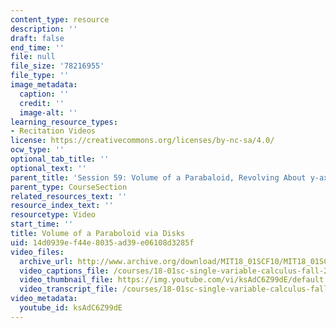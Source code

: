 ```yaml
---
content_type: resource
description: ''
draft: false
end_time: ''
file: null
file_size: '78216955'
file_type: ''
image_metadata:
  caption: ''
  credit: ''
  image-alt: ''
learning_resource_types:
- Recitation Videos
license: https://creativecommons.org/licenses/by-nc-sa/4.0/
ocw_type: ''
optional_tab_title: ''
optional_text: ''
parent_title: 'Session 59: Volume of a Parabaloid, Revolving About y-axis'
parent_type: CourseSection
related_resources_text: ''
resource_index_text: ''
resourcetype: Video
start_time: ''
title: Volume of a Paraboloid via Disks
uid: 14d0939e-f44e-8035-ad39-e06108d3285f
video_files:
  archive_url: http://www.archive.org/download/MIT18_01SCF10/MIT18_01SCF10Rec_44_300k.mp4
  video_captions_file: /courses/18-01sc-single-variable-calculus-fall-2010/952fccdd52575f45820599dfeb5d48ce_ksAdC6Z99dE.vtt
  video_thumbnail_file: https://img.youtube.com/vi/ksAdC6Z99dE/default.jpg
  video_transcript_file: /courses/18-01sc-single-variable-calculus-fall-2010/389631b71459c1847536a0fb1448b216_ksAdC6Z99dE.pdf
video_metadata:
  youtube_id: ksAdC6Z99dE
---
```

